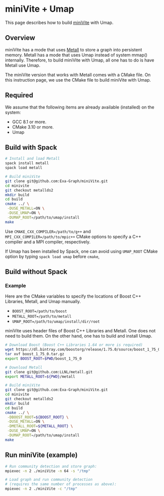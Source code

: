 # miniVite + Umap

This page describes how to build [miniVite](https://github.com/Exa-Graph/miniVite) with Umap.


## Overview

miniVite has a mode that uses [Metall](https://github.com/LLNL/metall) to store a graph into persistent memory.
Metall has a mode that uses Umap instead of system mmap() internally.
Therefore, to build miniVite with Umap, all one has to do is have Metall use Umap.

The miniVite version that works with Metall comes with a CMake file.
On this instruction page, we use the CMake file to build miniVite with Umap. 


## Required
We assume that the following items are already available (installed) on the system:
- GCC 8.1 or more.
- CMake 3.10 or more.
- Umap


## Build with Spack

```bash
# Install and load Metall
spack install metall
spack load metall

# Build miniVite
git clone git@github.com:Exa-Graph/miniVite.git
cd minivite
git checkout metallds2
mkdir build
cd build
cmake ../ \
 -DUSE_METALL=ON \
 -DUSE_UMAP=ON \
 -DUMAP_ROOT=/path/to/umap/install
make
```

Use `CMAKE_CXX_COMPILER=/path/to/g++` and `MPI_CXX_COMPILER=/path/to/mpic++` CMake options to specify a C++ compiler and a MPI compiler, respectively.

If Umap has been installed by Spack, one can avoid using `UMAP_ROOT` CMake option by typing `spack load umap` before `cmake`,


## Build without Spack

### Example

Here are the CMake variables to specify the locations of Boost C++ Libraries, Metall, and Umap manually.
* `BOOST_ROOT=/path/to/boost`
* `METALL_ROOT=/path/to/metall`
* `UMAP_ROOT=/path/to/umap/install/dir/root`

miniVite uses header files of Boost C++ Libraries and Metall. One does not need to build them.
On the other hand, one has to build and install Umap.


```bash
# Download Boost (Boost C++ Libraries 1.64 or more is required)
wget https://dl.bintray.com/boostorg/release/1.75.0/source/boost_1_75_0.tar.gz
tar xvf boost_1_75_0.tar.gz
export BOOST_ROOT=$PWD/boost_1_75_0

# Download Metall
git clone git@github.com:LLNL/metall.git
export METALL_ROOT=${PWD}/metall

# Build miniVite
git clone git@github.com:Exa-Graph/miniVite.git
cd minivite
git checkout metallds2
mkdir build
cd build
cmake ../ \
 -DBOOST_ROOT=${BOOST_ROOT} \
 -DUSE_METALL=ON \
 -DMETALL_ROOT=${METALL_ROOT} \
 -DUSE_UMAP=ON \
 -DUMAP_ROOT=/path/to/umap/install
make
```


## Run miniVite (example)

```bash
# Run community detection and store graph:
mpiexec -n 2 ./miniVite -n 64 -s "/tmp"

# Load graph and run community detection
# (requires the same number of processes as above):
mpiexec -n 2 ./miniVite -c "/tmp"
```